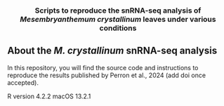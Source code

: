 <p align="center">
  <!-- <a href="https://github.com/othneildrew/Best-README-Template">
    <img src="images/logo.png" alt="Logo" width="80" height="80">
  </a> -->

  <!-- <h2 align="center">Asc-Seurat</h2> -->

  <p align="center">
    <h3 align="center"> Scripts to reproduce the snRNA-seq analysis of <i> Mesembryanthemum crystallinum </i> leaves under various conditions</h3>
  </p>
</p>

<!-- ABOUT THE PROJECT -->
## About the _M. crystallinum_ snRNA-seq analysis
In this repository, you will find the source code and instructions to reproduce the results published by Perron et al., 2024 (add doi once accepted).




R version 4.2.2
macOS 13.2.1
